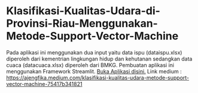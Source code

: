 # Klasifikasi-Kualitas-Udara-di-Provinsi-Riau-Menggunakan-Metode-Support-Vector-Machine
Pada aplikasi ini menggunakan dua input yaitu data ispu (dataispu.xlsx) diperoleh dari kementrian lingkungan hidup dan kehutanan sedangkan data cuaca (datacuaca.xlsx) diperoleh dari BMKG. Pembuatan aplikasi ini menggunakan Framework Streamlit. 
[Buka Aplikasi disini.](https://share.streamlit.io/ajengfika/klasifikasi-kualitas-udara-provinsi-riau/klasifikasikualitasudara.py)
Link medium : https://ajengfika.medium.com/klasifikasi-kualitas-udara-metode-support-vector-machine-75417b341821
